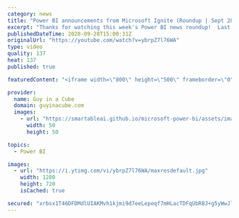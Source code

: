 ```yaml
---
category: news
title: "Power BI announcements from Microsoft Ignite (Roundup | Sept 28, 2020)"
excerpt: "Thanks for watching this week's Power BI news roundup!  Last weeks roundup: https://guyinacu.be/roundup195 Patrick's tech video: https://guyinacu.be/beforepublish Adam's tech video: https://guyinacu.be/publishtowebscary  🔴 Live Stream Replay: https://guyinacu.be/live026  📢 Become a member: https://guyinacu.be/membership"
publishedDateTime: 2020-09-28T15:00:31Z
originalUrl: "https://youtube.com/watch?v=ybrpZ7l76WA"
type: video
quality: 137
heat: 137
published: true

featuredContent: "<iframe width=\"800\" height=\"500\" frameborder=\"0\" src=\"https://www.youtube.com/embed/ybrpZ7l76WA\" allow=\"accelerometer; autoplay; encrypted-media; gyroscope; picture-in-picture\" allowfullscreen></iframe>"

provider:
  name: Guy in a Cube
  domain: guyinacube.com
  images:
    - url: "https://smartableai.github.io/microsoft-power-bi/assets/images/organizations/guyinacube.com-50x50.jpg"
      width: 50
      height: 50

topics:
  - Power BI

images:
  - url: "https://i.ytimg.com/vi/ybrpZ7l76WA/maxresdefault.jpg"
    width: 1280
    height: 720
    isCached: true

secured: "xrbsx1T46DFDMdlUIAKMvh1kjmi9d7eeLepeqf7mHLacTDFqUbR8J+g5yWwJl/7YFhjT9RFt7fqpDMgvxkZ7865ApUG/1X2pjEbf0lrVwcVw1C+CL81Cr35C9T7FZeD0fC33Ed1Uzv876qjmI1sMV70L28Dy59fstjUMQyVOv8OdOovYttgN2zPnPBxyuO4LDsRmSllo+U0poa8Bog+Sp3+QOdPKnYyJ12oc7GJJQRM3j9uki2BiAhE9zUmxNMrjuZMrxfFJRm+MQBxPVWJJGNpeQO1EajYZg3efm+Z/gv17PRUDerH+Q93oKl+yUnWjOwr/2w9KRVWyH0dzcrZCyjgJE1T3nqbWhJ9Zc2b3Sa+0R/q64HlJLhUNcGCP/zo8F1UcnXTf0/Pj2w5Jce6kKH91oyJZitQqIwApg5BIqgY=;CR4yDU/bKsCCopT+3ZbPew=="
---
```


